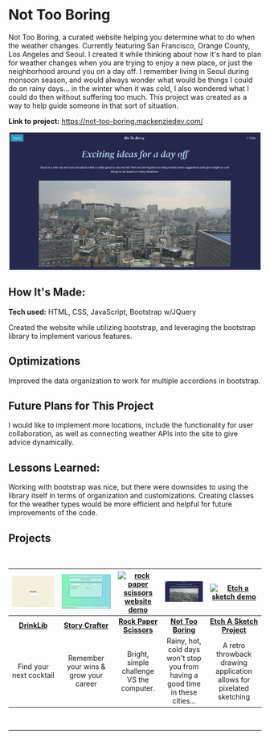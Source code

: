 # Not Too Boring

Not Too Boring, a curated website helping you determine what to do when the weather changes. Currently featuring San Francisco, Orange County, Los Angeles and Seoul.
I created it while thinking about how it's hard to plan for weather changes when you are trying to enjoy a new place, or just the neighborhood around you on a day off. 
I remember living in Seoul during monsoon season, and would always wonder what would be things I could do on rainy days... in the winter when it was cold, I also wondered what I could do then without suffering too much. This project was created as a way to help guide someone in that sort of situation.

**Link to project:** https://not-too-boring.mackenziedev.com/

<p align="center">
<img src="https://github.com/mac-kenzie-lee/not-too-boring/blob/main/nottooboring.gif?raw=true" alt="Not Too Boring website demonstration">
</p>

## How It's Made:

**Tech used:** HTML, CSS, JavaScript, Bootstrap w/JQuery

Created the website while utilizing bootstrap, and leveraging the bootstrap library to implement various features. 

## Optimizations

Improved the data organization to work for multiple accordions in bootstrap.

## Future Plans for This Project

I would like to implement more locations, include the functionality for user collaboration, as well as connecting weather APIs into the site to give advice dynamically.


## Lessons Learned:

Working with bootstrap was nice, but there were downsides to using the library itself in terms of organization and customizations. Creating classes for the weather types would be more efficient and helpful for future improvements of the code. 



## Projects
<br>

| <a href="https://github.com/mac-kenzie-lee/drinkLib"><img src="https://github.com/mac-kenzie-lee/drinkLib/blob/master/large-small-dlib.gif?raw=true" alt="small mobile gif of drink lib"></a>  | <a href="https://github.com/mac-kenzie-lee/storyCrafter"><img src="https://github.com/mac-kenzie-lee/storyCrafter/blob/main/storyCrafterGif2.gif?raw=true" alt="Screenshot gif for story crafter"></a> | <a href="https://github.com/mac-kenzie-lee/rockPaperScissorsGame"><img src="https://github.com/mac-kenzie-lee/rockPaperScissorsGame/blob/main/rps.gif?raw=true" alt="rock paper scissors website demo"> </a>| <a href="https://github.com/mac-kenzie-lee/not-too-boring/"><img src="https://github.com/mac-kenzie-lee/not-too-boring/blob/main/nottooboring.gif?raw=true" alt="Not Too Boring website demonstration"></a> | <a href="https://github.com/mac-kenzie-lee/etch-a-sketch-project"><img src="https://github.com/mac-kenzie-lee/etch-a-sketch-project/blob/main/etchasketch.gif?raw=true" alt="Etch a sketch demo"></a> |
| :---:   | :---:   | :---: | :---: | :---: |
| **[DrinkLib](https://github.com/mac-kenzie-lee/drinkLib)**  | **[Story Crafter](https://github.com/mac-kenzie-lee/storyCrafter)**  | **[Rock Paper Scissors](https://github.com/mac-kenzie-lee/rockPaperScissorsGame)** | **[Not Too Boring](https://github.com/mac-kenzie-lee/not-too-boring/)**  | **[Etch A Sketch Project](https://github.com/mac-kenzie-lee/etch-a-sketch-project)** |
|  Find your next cocktail | Remember your wins & grow your career | Bright, simple challenge VS the computer. | Rainy, hot, cold days won't stop you from having a good time in these cities... | A retro throwback drawing application allows for pixelated sketching |
<br>
<hr>

